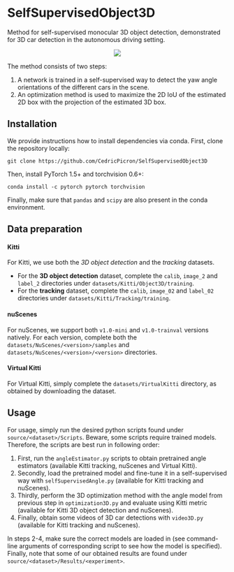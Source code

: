 # SelfSupervisedObject3D
Method for self-supervised monocular 3D object detection, demonstrated for 3D car detection in the autonomous driving setting.

<p align="center"> <img src='source/Kitti/Tracking/Results/Video3D/4.gif' align="center"> </p> 

The method consists of two steps:
1. A network is trained in a self-supervised way to detect the yaw angle orientations of the different cars in the scene.
2. An optimization method is used to maximize the 2D IoU of the estimated 2D box with the projection of the estimated 3D box.

## Installation
We provide instructions how to install dependencies via conda. First, clone the repository locally:
```
git clone https://github.com/CedricPicron/SelfSupervisedObject3D
```
Then, install PyTorch 1.5+ and torchvision 0.6+:
```
conda install -c pytorch pytorch torchvision
```
Finally, make sure that `pandas` and `scipy` are also present in the conda environment.

## Data preparation
#### Kitti
For Kitti, we use both the *3D object detection* and the *tracking* datasets. 
* For the **3D object detection** dataset, complete the `calib`, `image_2` and `label_2` directories under `datasets/Kitti/Object3D/training`. 
* For the **tracking** dataset, complete the `calib`, `image_02` and `label_02` directories under `datasets/Kitti/Tracking/training`.

#### nuScenes
For nuScenes, we support both `v1.0-mini` and `v1.0-trainval` versions natively. For each version, complete both the `datasets/NuScenes/<version>/samples` and `datasets/NuScenes/<version>/<version>` directories.

#### Virtual Kitti
For Virtual Kitti, simply complete the `datasets/VirtualKitti` directory, as obtained by downloading the dataset.

## Usage
For usage, simply run the desired python scripts found under `source/<dataset>/Scripts`. Beware, some scripts require trained models. Therefore, the scripts are best run in following order:

1. First, run the `angleEstimator.py` scripts to obtain pretrained angle estimators (available Kitti tracking, nuScenes and Virtual Kitti).
2. Secondly, load the pretrained model and fine-tune it in a self-supervised way with `selfSupervisedAngle.py` (available for Kitti tracking and nuScenes).
3. Thirdly, perform the 3D optimization method with the angle model from previous step in `optimization3D.py` and evaluate using Kitti metric (available for Kitti 3D object detection and nuScenes).
4. Finally, obtain some videos of 3D car detections with `video3D.py` (available for Kitti tracking and nuScenes).

In steps 2-4, make sure the correct models are loaded in (see command-line arguments of corresponding script to see how the model is specified). Finally, note that some of our obtained results are found under `source/<dataset>/Results/<experiment>`.
